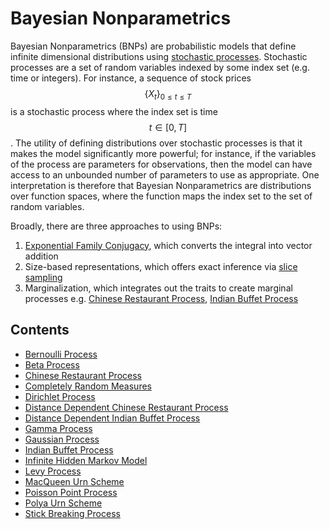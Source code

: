 # Bayesian Nonparametrics

Bayesian Nonparametrics (BNPs) are probabilistic models that define infinite dimensional distributions
using [stochastic processes](stochastic_processes.md). Stochastic processes are 
a set of random variables indexed by some index set (e.g. time or integers). For instance,
a sequence of stock prices $$\{ X_t \}_{0 \leq t \leq T }$$ is a stochastic process where the
index set is time $$t \in [0, T]$$. The utility of defining distributions over stochastic
processes is that it makes the model significantly more powerful; for instance, if the variables
of the process are parameters for observations, then the model can have access to an
unbounded number of parameters to use as appropriate. One interpretation is therefore that
Bayesian Nonparametrics are distributions over function spaces, where the function maps the
index set to the set of random variables.

Broadly, there are three approaches to using BNPs:

1. [Exponential Family Conjugacy](probability/exponential_family_distributions.md),
   which converts the integral into vector addition
2. Size-based representations, which offers exact inference via
   [slice sampling](bayesian_methods/slice_sampling.md)
3. Marginalization, which integrates out the traits to create marginal processes
   e.g. [Chinese Restaurant Process](bayesian_nonparametrics/chinese_restaurant_process.md), 
   [Indian Buffet Process](bayesian_nonparametrics/indian_buffet_process.md)

## Contents

- [Bernoulli Process](bayesian_nonparametrics/bernoulli_process.md)
- [Beta Process](bayesian_nonparametrics/beta_process.md)
- [Chinese Restaurant Process](bayesian_nonparametrics/chinese_restaurant_process.md)
- [Completely Random Measures](bayesian_nonparametrics/completely_random_measures.md)
- [Dirichlet Process](bayesian_nonparametrics/dirichlet_process.md)
- [Distance Dependent Chinese Restaurant Process](bayesian_nonparametrics/distance_dependent_chinese_restaurant_process.md)
- [Distance Dependent Indian Buffet Process](bayesian_nonparametrics/distance_dependent_indian_buffet_process.md)
- [Gamma Process](bayesian_nonparametrics/gamma_process.md)
- [Gaussian Process](bayesian_nonparametrics/gaussian_processes.md)
- [Indian Buffet Process](bayesian_nonparametrics/indian_buffet_process.md)  
- [Infinite Hidden Markov Model](bayesian_nonparametrics/infinite_hidden_markov_model.md)
- [Levy Process](bayesian_nonparametrics/levy_process.md)  
- [MacQueen Urn Scheme](bayesian_nonparametrics/blackwell_macqueen_urn_scheme.md)
- [Poisson Point Process](bayesian_nonparametrics/poisson_process.md)  
- [Polya Urn Scheme](bayesian_nonparametrics/polya_urn_scheme.md)
- [Stick Breaking Process](bayesian_nonparametrics/stick_breaking_process.md)
